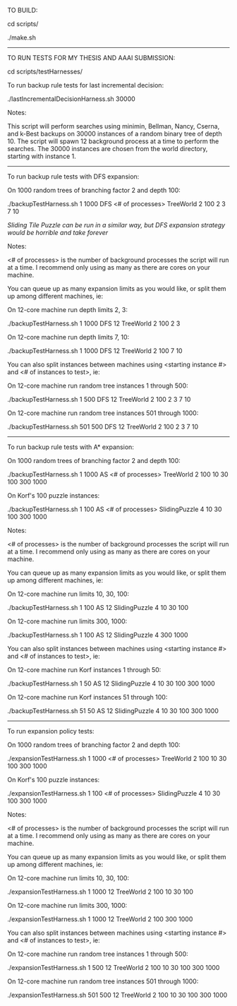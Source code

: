 TO BUILD:

cd scripts/

./make.sh

---------------------------------------------------------------------------------------------------------------------------------------------------------------------------

TO RUN TESTS FOR MY THESIS AND AAAI SUBMISSION:

cd scripts/testHarnesses/

To run backup rule tests for last incremental decision:

./lastIncrementalDecisionHarness.sh 30000

Notes:

This script will perform searches using minimin, Bellman, Nancy, Cserna, and k-Best backups on 30000 instances of a random binary tree of depth 10.
The script will spawn 12 background process at a time to perform the searches.  The 30000 instances are chosen from the world directory, starting with instance 1.

---------------------------------------------------------------------------------------------------------------------------------------------------------------------------

To run backup rule tests with DFS expansion:

On 1000 random trees of branching factor 2 and depth 100:

./backupTestHarness.sh 1 1000 DFS <# of processes> TreeWorld 2 100 2 3 7 10

*Sliding Tile Puzzle can be run in a similar way, but DFS expansion strategy would be horrible and take forever*

Notes:

<# of processes> is the number of background processes the script will run at a time.
I recommend only using as many as there are cores on your machine.  

You can queue up as many expansion limits as you would like, or split them up among different machines, ie:

On 12-core machine run depth limits 2, 3:

./backupTestHarness.sh 1 1000 DFS 12 TreeWorld 2 100 2 3

On 12-core machine run depth limits 7, 10:

./backupTestHarness.sh 1 1000 DFS 12 TreeWorld 2 100 7 10

You can also split instances between machines using <starting instance #> and <# of instances to test>, ie:

On 12-core machine run random tree instances 1 through 500:

./backupTestHarness.sh 1 500 DFS 12 TreeWorld 2 100 2 3 7 10

On 12-core machine run random tree instances 501 through 1000:

./backupTestHarness.sh 501 500 DFS 12 TreeWorld 2 100 2 3 7 10

---------------------------------------------------------------------------------------------------------------------------------------------------------------------------

To run backup rule tests with A* expansion:

On 1000 random trees of branching factor 2 and depth 100:

./backupTestHarness.sh 1 1000 AS <# of processes> TreeWorld 2 100 10 30 100 300 1000

On Korf's 100 puzzle instances:

./backupTestHarness.sh 1 100 AS <# of processes> SlidingPuzzle 4 10 30 100 300 1000


Notes:

<# of processes> is the number of background processes the script will run at a time.
I recommend only using as many as there are cores on your machine.  

You can queue up as many expansion limits as you would like, or split them up among different machines, ie:

On 12-core machine run limits 10, 30, 100:

./backupTestHarness.sh 1 100 AS 12 SlidingPuzzle 4 10 30 100

On 12-core machine run limits 300, 1000:

./backupTestHarness.sh 1 100 AS 12 SlidingPuzzle 4 300 1000

You can also split instances between machines using <starting instance #> and <# of instances to test>, ie:

On 12-core machine run Korf instances 1 through 50:

./backupTestHarness.sh 1 50 AS 12 SlidingPuzzle 4 10 30 100 300 1000

On 12-core machine run Korf instances 51 through 100:

./backupTestHarness.sh 51 50 AS 12 SlidingPuzzle 4 10 30 100 300 1000

---------------------------------------------------------------------------------------------------------------------------------------------------------------------------

To run expansion policy tests:

On 1000 random trees of branching factor 2 and depth 100:

./expansionTestHarness.sh 1 1000 <# of processes> TreeWorld 2 100 10 30 100 300 1000


On Korf's 100 puzzle instances:

./expansionTestHarness.sh 1 100 <# of processes> SlidingPuzzle 4 10 30 100 300 1000

Notes:

<# of processes> is the number of background processes the script will run at a time.
I recommend only using as many as there are cores on your machine.  

You can queue up as many expansion limits as you would like, or split them up among different machines, ie:

On 12-core machine run limits 10, 30, 100:

./expansionTestHarness.sh 1 1000 12 TreeWorld 2 100 10 30 100

On 12-core machine run limits 300, 1000:

./expansionTestHarness.sh 1 1000 12 TreeWorld 2 100 300 1000

You can also split instances between machines using <starting instance #> and <# of instances to test>, ie:

On 12-core machine run random tree instances 1 through 500:

./expansionTestHarness.sh 1 500 12 TreeWorld 2 100 10 30 100 300 1000

On 12-core machine run random tree instances 501 through 1000:

./expansionTestHarness.sh 501 500 12 TreeWorld 2 100 10 30 100 300 1000

